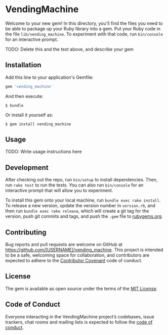 # VendingMachine

Welcome to your new gem! In this directory, you'll find the files you need to be able to package up your Ruby library into a gem. Put your Ruby code in the file `lib/vending_machine`. To experiment with that code, run `bin/console` for an interactive prompt.

TODO: Delete this and the text above, and describe your gem

## Installation

Add this line to your application's Gemfile:

```ruby
gem 'vending_machine'
```

And then execute:

    $ bundle

Or install it yourself as:

    $ gem install vending_machine

## Usage

TODO: Write usage instructions here

## Development

After checking out the repo, run `bin/setup` to install dependencies. Then, run `rake test` to run the tests. You can also run `bin/console` for an interactive prompt that will allow you to experiment.

To install this gem onto your local machine, run `bundle exec rake install`. To release a new version, update the version number in `version.rb`, and then run `bundle exec rake release`, which will create a git tag for the version, push git commits and tags, and push the `.gem` file to [rubygems.org](https://rubygems.org).

## Contributing

Bug reports and pull requests are welcome on GitHub at https://github.com/[USERNAME]/vending_machine. This project is intended to be a safe, welcoming space for collaboration, and contributors are expected to adhere to the [Contributor Covenant](http://contributor-covenant.org) code of conduct.

## License

The gem is available as open source under the terms of the [MIT License](https://opensource.org/licenses/MIT).

## Code of Conduct

Everyone interacting in the VendingMachine project’s codebases, issue trackers, chat rooms and mailing lists is expected to follow the [code of conduct](https://github.com/[USERNAME]/vending_machine/blob/master/CODE_OF_CONDUCT.md).
